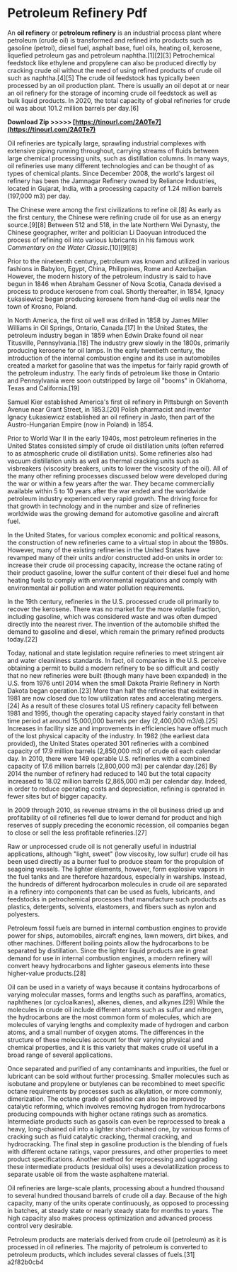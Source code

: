 # Petroleum Refinery Pdf
  
An **oil refinery** or **petroleum refinery** is an industrial process plant where petroleum (crude oil) is transformed and refined into products such as gasoline (petrol), diesel fuel, asphalt base, fuel oils, heating oil, kerosene, liquefied petroleum gas and petroleum naphtha.[1][2][3] Petrochemical feedstock like ethylene and propylene can also be produced directly by cracking crude oil without the need of using refined products of crude oil such as naphtha.[4][5] The crude oil feedstock has typically been processed by an oil production plant. There is usually an oil depot at or near an oil refinery for the storage of incoming crude oil feedstock as well as bulk liquid products. In 2020, the total capacity of global refineries for crude oil was about 101.2 million barrels per day.[6]
 
**Download Zip &gt;&gt;&gt;&gt;&gt; [https://tinourl.com/2A0Te7](https://tinourl.com/2A0Te7)**


 
Oil refineries are typically large, sprawling industrial complexes with extensive piping running throughout, carrying streams of fluids between large chemical processing units, such as distillation columns. In many ways, oil refineries use many different technologies and can be thought of as types of chemical plants. Since December 2008, the world's largest oil refinery has been the Jamnagar Refinery owned by Reliance Industries, located in Gujarat, India, with a processing capacity of 1.24 million barrels (197,000 m3) per day.
 
The Chinese were among the first civilizations to refine oil.[8] As early as the first century, the Chinese were refining crude oil for use as an energy source.[9][8] Between 512 and 518, in the late Northern Wei Dynasty, the Chinese geographer, writer and politician Li Daoyuan introduced the process of refining oil into various lubricants in his famous work *Commentary on the Water Classic*.[10][9][8]
 
Prior to the nineteenth century, petroleum was known and utilized in various fashions in Babylon, Egypt, China, Philippines, Rome and Azerbaijan. However, the modern history of the petroleum industry is said to have begun in 1846 when Abraham Gessner of Nova Scotia, Canada devised a process to produce kerosene from coal. Shortly thereafter, in 1854, Ignacy Łukasiewicz began producing kerosene from hand-dug oil wells near the town of Krosno, Poland.

In North America, the first oil well was drilled in 1858 by James Miller Williams in Oil Springs, Ontario, Canada.[17] In the United States, the petroleum industry began in 1859 when Edwin Drake found oil near Titusville, Pennsylvania.[18] The industry grew slowly in the 1800s, primarily producing kerosene for oil lamps. In the early twentieth century, the introduction of the internal combustion engine and its use in automobiles created a market for gasoline that was the impetus for fairly rapid growth of the petroleum industry. The early finds of petroleum like those in Ontario and Pennsylvania were soon outstripped by large oil "booms" in Oklahoma, Texas and California.[19]
 
Samuel Kier established America's first oil refinery in Pittsburgh on Seventh Avenue near Grant Street, in 1853.[20] Polish pharmacist and inventor Ignacy Łukasiewicz established an oil refinery in Jasło, then part of the Austro-Hungarian Empire (now in Poland) in 1854.
 
Prior to World War II in the early 1940s, most petroleum refineries in the United States consisted simply of crude oil distillation units (often referred to as atmospheric crude oil distillation units). Some refineries also had vacuum distillation units as well as thermal cracking units such as visbreakers (viscosity breakers, units to lower the viscosity of the oil). All of the many other refining processes discussed below were developed during the war or within a few years after the war. They became commercially available within 5 to 10 years after the war ended and the worldwide petroleum industry experienced very rapid growth. The driving force for that growth in technology and in the number and size of refineries worldwide was the growing demand for automotive gasoline and aircraft fuel.
 
In the United States, for various complex economic and political reasons, the construction of new refineries came to a virtual stop in about the 1980s. However, many of the existing refineries in the United States have revamped many of their units and/or constructed add-on units in order to: increase their crude oil processing capacity, increase the octane rating of their product gasoline, lower the sulfur content of their diesel fuel and home heating fuels to comply with environmental regulations and comply with environmental air pollution and water pollution requirements.
 
In the 19th century, refineries in the U.S. processed crude oil primarily to recover the kerosene. There was no market for the more volatile fraction, including gasoline, which was considered waste and was often dumped directly into the nearest river. The invention of the automobile shifted the demand to gasoline and diesel, which remain the primary refined products today.[22]
 
Today, national and state legislation require refineries to meet stringent air and water cleanliness standards. In fact, oil companies in the U.S. perceive obtaining a permit to build a modern refinery to be so difficult and costly that no new refineries were built (though many have been expanded) in the U.S. from 1976 until 2014 when the small Dakota Prairie Refinery in North Dakota began operation.[23] More than half the refineries that existed in 1981 are now closed due to low utilization rates and accelerating mergers.[24] As a result of these closures total US refinery capacity fell between 1981 and 1995, though the operating capacity stayed fairly constant in that time period at around 15,000,000 barrels per day (2,400,000 m3/d).[25] Increases in facility size and improvements in efficiencies have offset much of the lost physical capacity of the industry. In 1982 (the earliest data provided), the United States operated 301 refineries with a combined capacity of 17.9 million barrels (2,850,000 m3) of crude oil each calendar day. In 2010, there were 149 operable U.S. refineries with a combined capacity of 17.6 million barrels (2,800,000 m3) per calendar day.[26] By 2014 the number of refinery had reduced to 140 but the total capacity increased to 18.02 million barrels (2,865,000 m3) per calendar day. Indeed, in order to reduce operating costs and depreciation, refining is operated in fewer sites but of bigger capacity.
 
In 2009 through 2010, as revenue streams in the oil business dried up and profitability of oil refineries fell due to lower demand for product and high reserves of supply preceding the economic recession, oil companies began to close or sell the less profitable refineries.[27]
 
Raw or unprocessed crude oil is not generally useful in industrial applications, although "light, sweet" (low viscosity, low sulfur) crude oil has been used directly as a burner fuel to produce steam for the propulsion of seagoing vessels. The lighter elements, however, form explosive vapors in the fuel tanks and are therefore hazardous, especially in warships. Instead, the hundreds of different hydrocarbon molecules in crude oil are separated in a refinery into components that can be used as fuels, lubricants, and feedstocks in petrochemical processes that manufacture such products as plastics, detergents, solvents, elastomers, and fibers such as nylon and polyesters.
 
Petroleum fossil fuels are burned in internal combustion engines to provide power for ships, automobiles, aircraft engines, lawn mowers, dirt bikes, and other machines. Different boiling points allow the hydrocarbons to be separated by distillation. Since the lighter liquid products are in great demand for use in internal combustion engines, a modern refinery will convert heavy hydrocarbons and lighter gaseous elements into these higher-value products.[28]
 
Oil can be used in a variety of ways because it contains hydrocarbons of varying molecular masses, forms and lengths such as paraffins, aromatics, naphthenes (or cycloalkanes), alkenes, dienes, and alkynes.[29] While the molecules in crude oil include different atoms such as sulfur and nitrogen, the hydrocarbons are the most common form of molecules, which are molecules of varying lengths and complexity made of hydrogen and carbon atoms, and a small number of oxygen atoms. The differences in the structure of these molecules account for their varying physical and chemical properties, and it is this variety that makes crude oil useful in a broad range of several applications.
 
Once separated and purified of any contaminants and impurities, the fuel or lubricant can be sold without further processing. Smaller molecules such as isobutane and propylene or butylenes can be recombined to meet specific octane requirements by processes such as alkylation, or more commonly, dimerization. The octane grade of gasoline can also be improved by catalytic reforming, which involves removing hydrogen from hydrocarbons producing compounds with higher octane ratings such as aromatics. Intermediate products such as gasoils can even be reprocessed to break a heavy, long-chained oil into a lighter short-chained one, by various forms of cracking such as fluid catalytic cracking, thermal cracking, and hydrocracking. The final step in gasoline production is the blending of fuels with different octane ratings, vapor pressures, and other properties to meet product specifications. Another method for reprocessing and upgrading these intermediate products (residual oils) uses a devolatilization process to separate usable oil from the waste asphaltene material.
 
Oil refineries are large-scale plants, processing about a hundred thousand to several hundred thousand barrels of crude oil a day. Because of the high capacity, many of the units operate continuously, as opposed to processing in batches, at steady state or nearly steady state for months to years. The high capacity also makes process optimization and advanced process control very desirable.
 
Petroleum products are materials derived from crude oil (petroleum) as it is processed in oil refineries. The majority of petroleum is converted to petroleum products, which includes several classes of fuels.[31]
 a2f82b0cb4
 
